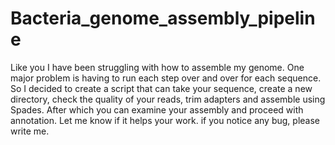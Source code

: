 # Bacteria_genome_assembly_pipeline
Like you I have been struggling with how to assemble my genome. One major problem is having to run each step over and over for each sequence. So I decided to create a script that can take your sequence, create a new directory, check the quality of your reads, trim adapters and assemble using Spades.  After which you can examine your assembly and proceed with annotation. Let me know if it helps your work.  if you notice any bug, please write me.  
